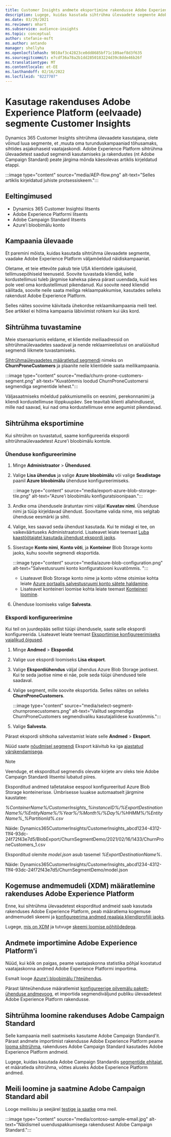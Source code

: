 ```yaml
---
title: Customer Insights andmete eksportimine rakendusse Adobe Experience Platform
description: Lugege, kuidas kasutada sihtrühma ülevaadete segmente Adobe Experience Platform'il.
ms.date: 03/29/2021
ms.reviewer: mhart
ms.subservice: audience-insights
ms.topic: conceptual
author: stefanie-msft
ms.author: antando
manager: shellyha
ms.openlocfilehash: 9010af3c42823ce0dd8685bf71c109aef8d3f635
ms.sourcegitcommit: e7cdf36a78a2b1dd2850183224d39c8dde46b26f
ms.translationtype: MT
ms.contentlocale: et-EE
ms.lasthandoff: 02/16/2022
ms.locfileid: "8227707"
---
```

# <a name="use-customer-insights-segments-in-adobe-experience-platform-preview"></a>Kasutage rakenduses Adobe Experience Platform (eelvaade) segmente Customer Insights

Dynamics 365 Customer Insights sihtrühma ülevaadete kasutajana, olete võinud luua segmente, et ,muuta oma turunduskampaaniad tõhusamaks, sihtides asjakohaseid vaatajaskondi. Adobe Experience Platform sihtrühma ülevaadetest saadud segmendi kasutamiseks ja rakendustes (nt Adobe Campaign Standard) peate järgima mõnda käesolevas artiklis kirjeldatud etappi.

:::image type="content" source="media/AEP-flow.png" alt-text="Selles artiklis kirjeldatud juhiste protsessiskeem.":::

## <a name="prerequisites"></a>Eeltingimused

-   Dynamics 365 Customer Insightsi litsents
-   Adobe Experience Platformi litsents
-   Adobe Campaign Standard litsents
-   Azure’i bloobimälu konto

## <a name="campaign-overview"></a>Kampaania ülevaade

Et paremini mõista, kuidas kasutada sihtrühma ülevaadete segmente, vaadake Adobe Experience Platform väljamõeldud näidiskampaaniat.

Oletame, et teie ettevõte pakub teie USA klientidele igakuiseid, tellimusepõhiseid teenuseid. Soovite tuvastada kliendid, kelle kordustellimusi tuleb järgmise kaheksa päeva pärast uuendada, kuid kes pole veel oma kordustellimust pikendanud. Kui soovite need kliendid säilitada, soovite neile saata meiliga reklaampakkumise, kasutades selleks rakendust Adobe Experience Platform.

Selles näites soovime käivitada ühekordse reklaamikampaania meili teel. See artikkel ei hõlma kampaania läbiviimist rohkem kui üks kord.

## <a name="identify-your-target-audience"></a>Sihtrühma tuvastamine

Meie stsenaariumis eeldame, et klientide meiliaadressid on sihtrühmaülevaadetes saadaval ja nende reklaamieelistusi on analüüsitud segmendi liikmete tuvastamiseks.

[Sihtrühmaülevaadetes määratletud segmendi](segments.md) nimeks on **ChurnProneCustomers** ja plaanite neile klientidele saata meilikampaania.

:::image type="content" source="media/churn-prone-customers-segment.png" alt-text="Kuvatõmmis loodud ChurnProneCustomersi segmendiga segmentide lehest.":::

Väljasaatmiseks mõeldud pakkumismeilis on eesnimi, perekonnanimi ja kliendi kordustellimuse lõppkuupäev. See teavitab klienti allahindlusest, mille nad saavad, kui nad oma kordustellimuse enne aegumist pikendavad.

## <a name="export-your-target-audience"></a>Sihtrühma eksportimine

Kui sihtrühm on tuvastatud, saame konfigureerida ekspordi sihtrühmaülevaadetest Azure'i bloobimälu kontole.

### <a name="configure-a-connection"></a>Ühenduse konfigureerimine

1. Minge **Administraator** > **Ühendused**.

1. Valige **Lisa ühendus** ja valige **Azure bloobimälu** või valige **Seadistage** paanil **Azure bloobimälu** ühenduse konfigureerimiseks.

   :::image type="content" source="media/export-azure-blob-storage-tile.png" alt-text="Azure'i bloobimälu konfiguratsioonipaan."::: 

1. Andke oma ühendusele äratuntav nimi väljal **Kuvatav nimi**. Ühenduse nimi ja tüüp kirjeldavad ühendust. Soovitame valida nime, mis selgitab ühenduse eesmärki ja sihti.

1. Valige, kes saavad seda ühendust kasutada. Kui te midagi ei tee, on vaikeväärtuseks Administraatorid. Lisateavet leiate teemast [Luba kaastöötajatel kasutada ühendust ekspordi jaoks](connections.md#allow-contributors-to-use-a-connection-for-exports).

1. Sisestage **Konto nimi**, **Konto võti**, ja **Konteiner** Blob Storage konto jaoks, kuhu soovite segmendi eksportida.  
      
   :::image type="content" source="media/azure-blob-configuration.png" alt-text="Salvestusruumi konto konfiguratsiooni kuvatõmmis. "::: 
   
    - Lisateavet Blob Storage konto nime ja konto võtme otsimise kohta leiate [Azure portaalis salvestusruumi konto sätete haldamine](/azure/storage/common/storage-account-manage).
    - Lisateavet konteineri loomise kohta leiate teemast [Konteineri loomine](/azure/storage/blobs/storage-quickstart-blobs-portal#create-a-container).

1. Ühenduse loomiseks valige **Salvesta**. 

### <a name="configure-an-export"></a>Ekspordi konfigureerimine

Kui teil on juurdepääs sellist tüüpi ühendusele, saate selle ekspordi konfigureerida. Lisateavet leiate teemast [Eksportimise konfigureerimiseks vajalikud õigused](export-destinations.md#set-up-a-new-export).

1. Minge **Andmed** > **Ekspordid**.

1. Valige uue ekspordi loomiseks **Lisa eksport**.

1. Valige **Ekspordiühendus** väljal ühendus Azure Blob Storage jaotisest. Kui te seda jaotise nime ei näe, pole seda tüüpi ühendused teile saadaval.

1. Valige segment, mille soovite eksportida. Selles näites on selleks **ChurnProneCustomers**.

   :::image type="content" source="media/select-segment-churnpronecustomers.png" alt-text="Valitud segmendiga ChurnProneCustomers segmendivaliku kasutajaliidese kuvatõmmis.":::

1. Valige **Salvesta**.

Pärast ekspordi sihtkoha salvestamist leiate selle **Andmed** > **Eksport**.

Nüüd saate [nõudmisel segmendi](export-destinations.md#run-exports-on-demand) Eksport käivitub ka iga [ajastatud värskendamisega](system.md).

> [!NOTE]
> Veenduge, et eksporditud segmendis olevate kirjete arv oleks teie Adobe Campaign Standardi litsentsi lubatud piires.

Eksporditud andmed talletatakse eespool konfigureeritud Azure Blob Storage konteinerisse. Ümbrisesse luuakse automaatselt järgmine kaustatee:

*%ContainerName%/CustomerInsights_%instanceID%/%ExportDestinationName%/%EntityName%/%Year%/%Month%/%Day%/%HHMM%/%EntityName%_%PartitionId%.csv*

Näide: Dynamics365CustomerInsights/CustomerInsights_abcd1234-4312-11f4-93dc-24f72f43e7d5/BlobExport/ChurnSegmentDemo/2021/02/16/1433/ChurnProneCustomers_1.csv

Eksporditud olemite *model.json* asub tasemel *%ExportDestinationName%*.

Näide: Dynamics365CustomerInsights/CustomerInsights_abcd1234-4312-11f4-93dc-24f72f43e7d5/ChurnSegmentDemo/model.json

## <a name="define-experience-data-model-xdm-in-adobe-experience-platform"></a>Kogemuse andmemudeli (XDM) määratlemine rakenduses Adobe Experience Platform

Enne, kui sihtrühma ülevaadetest eksporditud andmeid saab kasutada rakenduses Adobe Experience Platform, peab määratlema kogemuse andmemudeli skeemi ja [konfigureerima andmed reaalaja kliendiprofiili jaoks](https://experienceleague.adobe.com/docs/experience-platform/profile/tutorials/dataset-configuration.html#tutorials).

Lugege, [mis on XDM](https://experienceleague.adobe.com/docs/experience-platform/xdm/home.html) ja tutvuge [skeemi loomise põhitõdedega](https://experienceleague.adobe.com/docs/experience-platform/xdm/schema/composition.html#schema).

## <a name="import-data-into-adobe-experience-platform"></a>Andmete importimine Adobe Experience Platform'i

Nüüd, kui kõik on paigas, peame vaatajaskonna statistika põhjal koostatud vaatajaskonna andmed Adobe Experience Platformi importima.

Esmalt looge [Azure'i bloobimälu l'hteühendus](https://experienceleague.adobe.com/docs/experience-platform/sources/ui-tutorials/create/cloud-storage/blob.html#getting-started).    

Pärast lähteühenduse määratlemist [konfigureerige pilvemälu pakett-ühenduse andmevoog](https://experienceleague.adobe.com/docs/experience-platform/sources/ui-tutorials/dataflow/cloud-storage.html#ui-tutorials), et importida segmendiväljund publiku ülevaadetest Adobe Experience Platform rakendusse.

## <a name="create-an-audience-in-adobe-campaign-standard"></a>Sihtrühma loomine rakenduses Adobe Campaign Standard

Selle kampaania meili saatmiseks kasutame Adobe Campaign Standard'it. Pärast andmete importimist rakendusse Adobe Experience Platform peame [looma sihtrühma](https://experienceleague.adobe.com/docs/campaign-standard/using/profiles-and-audiences/get-started-profiles-and-audiences.html#permission), rakenduses Adobe Campaign Standard kasutades Adobe Experience Platform andmeid.


Lugege, kuidas kasutada Adobe Campaign Standardis [segmentide ehitajat](https://experienceleague.adobe.com/docs/campaign-standard/using/integrating-with-adobe-cloud/adobe-experience-platform/audience-destinations/aep-using-segment-builder.html), et määratleda sihtrühma, võttes aluseks Adobe Experience Platform andmed.

## <a name="create-and-send-the-email-using-adobe-campaign-standard"></a>Meili loomine ja saatmine Adobe Campaign Standard abil

Looge meilisisu ja seejärel [testige ja saatke](https://experienceleague.adobe.com/docs/campaign-standard/using/testing-and-sending/get-started-sending-messages.html#preparing-and-testing-messages) oma meil.

:::image type="content" source="media/contoso-sample-email.jpg" alt-text="Näidismeil uuenduspakkumisega rakendusest Adobe Campaign Standard.":::
